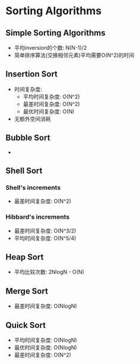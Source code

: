 # Sorting Algorithms

## Simple Sorting Algorithms

+ 平均inversion的个数: N(N-1)/2
+ 简单排序算法(交换相邻元素)平均需要O(N^2)的时间

## Insertion Sort

+ 时间复杂度:
	+ 平均时间复杂度: O(N^2)
	+ 最差时间复杂度: O(N^2)
	+ 最优时间复杂度: O(N)
+ 无额外空间消耗

## Bubble Sort

+ 
## Shell Sort

### Shell's increments

+ 最差时间复杂度: O(N^2)

### Hibbard's increments

+ 最差时间复杂度: O(N^3/2)
+ 平均时间复杂度: O(N^5/4)

## Heap Sort

+ 平均比较次数: 2NlogN - O(N)

## Merge Sort

+ 最差时间复杂度: O(NlogN)

## Quick Sort

+ 平均时间复杂度: O(NlogN)
+ 最优时间复杂度: O(NlogN)
+ 最差时间复杂度: O(N^2)
